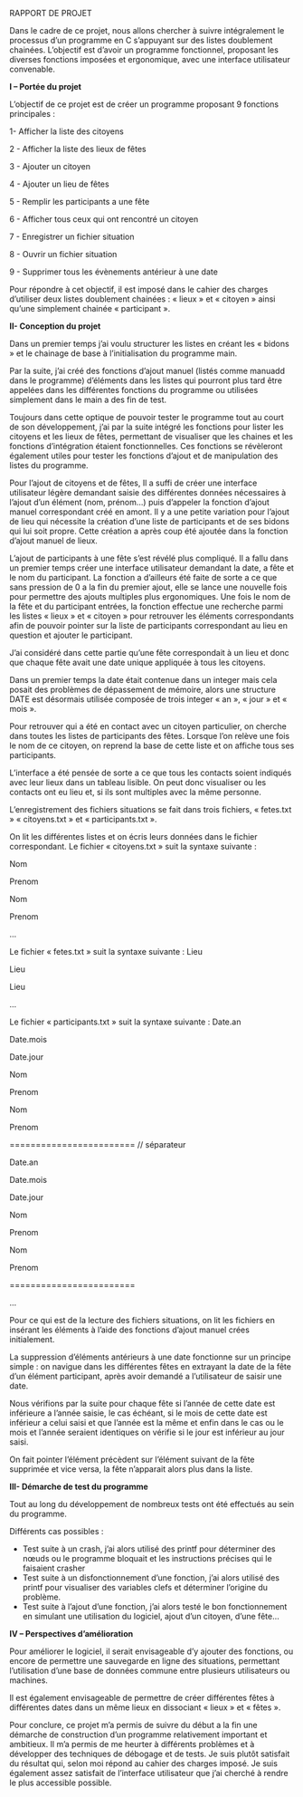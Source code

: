 ﻿RAPPORT DE PROJET 

Dans le cadre de ce projet, nous allons chercher à suivre intégralement le processus d’un programme en C s’appuyant sur des listes doublement chainées. L’objectif est d’avoir un programme fonctionnel, proposant les diverses fonctions imposées et ergonomique, avec une interface utilisateur convenable.  

**I – Portée du projet** 

L’objectif de ce projet est de créer un programme proposant 9 fonctions principales : 

1- Afficher la liste des citoyens 

2 - Afficher la liste des lieux de fêtes 

3 - Ajouter un citoyen 

4 - Ajouter un lieu de fêtes 

5 - Remplir les participants a une fête 

6 - Afficher tous ceux qui ont rencontré un citoyen 

7 - Enregistrer un fichier situation 

8 - Ouvrir un fichier situation 

9 - Supprimer tous les évènements antérieur à une date 

Pour répondre à cet objectif, il est imposé dans le cahier des charges d’utiliser deux listes doublement chainées : « lieux » et « citoyen » ainsi qu’une simplement chainée « participant ». 

**II- Conception du projet** 

Dans un premier temps j’ai voulu structurer les listes en créant les « bidons » et le chainage de base à l’initialisation du programme main. 

Par la suite, j’ai créé des fonctions d’ajout manuel (listés comme manuadd dans le programme) d’éléments dans les listes qui pourront plus tard être appelées dans les différentes fonctions du programme ou utilisées simplement dans le main a des fin de test. 

Toujours dans cette optique de pouvoir tester le programme tout au court de son développement, j’ai par la suite intégré les fonctions pour lister les citoyens et les lieux de fêtes, permettant de visualiser que les chaines et les fonctions d’intégration étaient fonctionnelles. Ces fonctions se révèleront également utiles pour tester les fonctions d’ajout et de manipulation des listes du programme. 

Pour l’ajout de citoyens et de fêtes, Il a suffi de créer une interface utilisateur légère demandant saisie des différentes données nécessaires à l’ajout d’un élément (nom, prénom…) puis d’appeler la fonction d’ajout manuel correspondant créé en amont. Il y a une petite variation pour l’ajout de lieu qui nécessite la création d’une liste de participants et de ses bidons qui lui soit propre. Cette création a après coup été ajoutée dans la fonction d’ajout manuel de lieux. 

L’ajout de participants à une fête s’est révélé plus compliqué. Il a fallu dans un premier temps créer une interface utilisateur demandant la date, a fête et le nom du participant. La fonction a d’ailleurs été faite de sorte a ce que sans pression de 0 a la fin du premier ajout, elle se lance une nouvelle fois pour permettre des ajouts multiples plus ergonomiques. Une fois le nom de la fête et du participant entrées, la fonction effectue une recherche parmi les listes « lieux » et « citoyen » pour retrouver les éléments correspondants afin de pouvoir pointer sur la liste de participants correspondant au lieu en question et ajouter le participant. 

J’ai considéré dans cette partie qu’une fête correspondait à un lieu et donc que chaque fête avait une date unique appliquée à tous les citoyens.  

Dans un premier temps la date était contenue dans un integer mais cela posait des problèmes de dépassement de mémoire, alors une structure DATE est désormais utilisée composée de trois integer « an », « jour » et « mois ». 

Pour retrouver qui a été en contact avec un citoyen particulier, on cherche dans toutes les listes de participants des fêtes. Lorsque l’on relève une fois le nom de ce citoyen, on reprend la base de cette liste et on affiche tous ses participants. 

L’interface a été pensée de sorte a ce que tous les contacts soient indiqués avec leur lieux dans un tableau lisible. On peut donc visualiser ou les contacts ont eu lieu et, si ils sont multiples avec la même personne. 

L’enregistrement des fichiers situations se fait dans trois fichiers, « fetes.txt » «  citoyens.txt » et « participants.txt ». 

On lit les différentes listes et on écris leurs données dans le fichier correspondant. Le fichier « citoyens.txt » suit la syntaxe suivante : 

Nom 

Prenom 

Nom  

Prenom 

… 

Le fichier « fetes.txt » suit la syntaxe suivante : Lieu 

Lieu 

Lieu 

… 


Le fichier « participants.txt » suit la syntaxe suivante : Date.an 

Date.mois 

Date.jour 

Nom 

Prenom 

Nom  

Prenom 

======================== // séparateur 

Date.an 

Date.mois 

Date.jour 

Nom 

Prenom 

Nom  

Prenom 

\======================== 

… 

Pour ce qui est de la lecture des fichiers situations, on lit les fichiers en insérant les éléments à l’aide des fonctions d’ajout manuel crées initialement. 

La suppression d’éléments antérieurs à une date fonctionne sur un principe simple : on navigue dans les différentes fêtes en extrayant la date de la fête d’un élément participant, après avoir demandé a l’utilisateur de saisir une date. 

Nous vérifions par la suite pour chaque fête si l’année de cette date est inférieure a l’année saisie, le cas échéant, si le mois de cette date est inférieur a celui saisi et que l’année est la même et enfin dans le cas ou le mois et l’année seraient identiques on vérifie si le jour est inférieur au jour saisi. 

On fait pointer l’élément précèdent sur l’élément suivant de la fête supprimée et vice versa, la fête n’apparait alors plus dans la liste. 


**III- Démarche de test du programme** 

Tout au long du développement de nombreux tests ont été effectués au sein du programme. 

Différents cas possibles : 

- Test suite à un crash, j’ai alors utilisé des printf pour déterminer des nœuds ou le programme bloquait et les instructions précises qui le faisaient crasher 
- Test suite à un disfonctionnement d’une fonction, j’ai alors utilisé des printf pour visualiser des variables clefs et déterminer l’origine du problème. 
- Test suite à l’ajout d’une fonction, j’ai alors testé le bon fonctionnement en simulant une utilisation du logiciel, ajout d’un citoyen, d’une fête… 

**IV – Perspectives d’amélioration** 

Pour améliorer le logiciel, il serait envisageable d’y ajouter des fonctions, ou encore de permettre une sauvegarde en ligne des situations, permettant l’utilisation d’une base de données commune entre plusieurs utilisateurs ou machines. 

Il est également envisageable de permettre de créer différentes fêtes à différentes dates dans un même lieux en dissociant « lieux » et « fêtes ». 

Pour conclure, ce projet m’a permis de suivre du début a la fin une démarche de construction d’un programme relativement important et ambitieux. Il m’a permis de me heurter à différents problèmes et à développer des techniques de débogage et de tests. Je suis plutôt satisfait du résultat qui, selon moi répond au cahier des charges imposé. Je suis également assez satisfait de l’interface utilisateur que j’ai cherché à rendre le plus accessible possible. 
